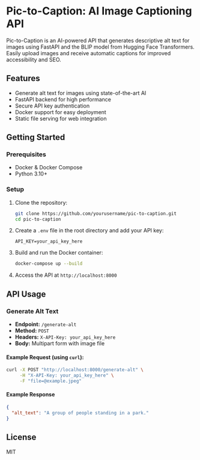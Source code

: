 # Pic-to-Caption: AI Image Captioning API

Pic-to-Caption is an AI-powered API that generates descriptive alt text for images using FastAPI and the BLIP model from Hugging Face Transformers. Easily upload images and receive automatic captions for improved accessibility and SEO.

## Features
- Generate alt text for images using state-of-the-art AI
- FastAPI backend for high performance
- Secure API key authentication
- Docker support for easy deployment
- Static file serving for web integration

## Getting Started

### Prerequisites
- Docker & Docker Compose
- Python 3.10+

### Setup
1. Clone the repository:
   ```bash
   git clone https://github.com/yourusername/pic-to-caption.git
   cd pic-to-caption
   ```
2. Create a `.env` file in the root directory and add your API key:
   ```env
   API_KEY=your_api_key_here
   ```
3. Build and run the Docker container:
   ```bash
   docker-compose up --build
   ```
4. Access the API at `http://localhost:8000`

## API Usage
### Generate Alt Text
- **Endpoint:** `/generate-alt`
- **Method:** `POST`
- **Headers:** `X-API-Key: your_api_key_here`
- **Body:** Multipart form with image file

#### Example Request (using `curl`):
```bash
curl -X POST "http://localhost:8000/generate-alt" \
     -H "X-API-Key: your_api_key_here" \
     -F "file=@example.jpeg"
```

#### Example Response
```json
{
  "alt_text": "A group of people standing in a park."
}
```

## License
MIT
